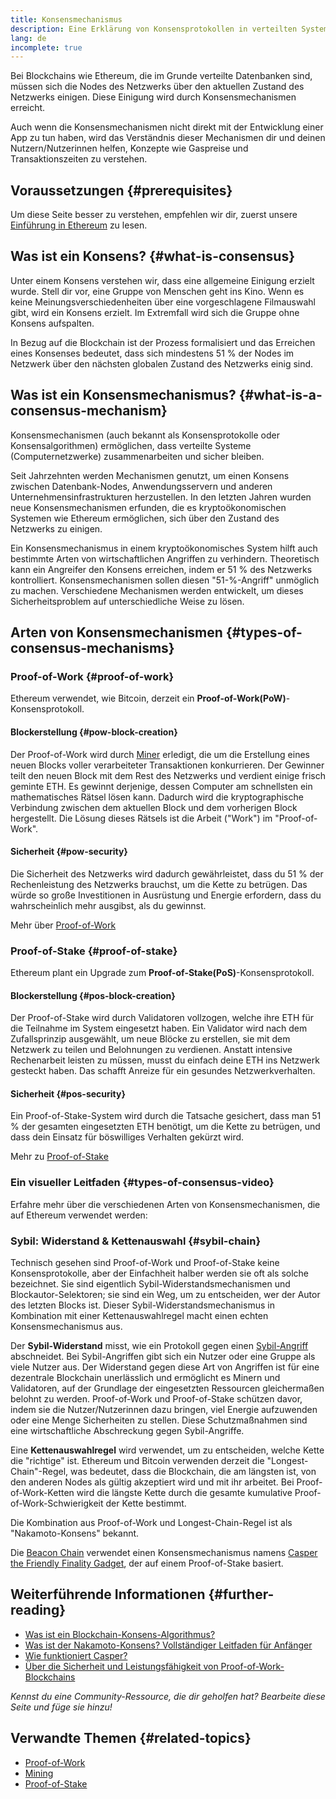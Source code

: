 ```yaml
---
title: Konsensmechanismus
description: Eine Erklärung von Konsensprotokollen in verteilten Systemen und die Rolle, die sie in Ethereum spielen.
lang: de
incomplete: true
---
```


Bei Blockchains wie Ethereum, die im Grunde verteilte Datenbanken sind, müssen sich die Nodes des Netzwerks über den aktuellen Zustand des Netzwerks einigen. Diese Einigung wird durch Konsensmechanismen erreicht.

Auch wenn die Konsensmechanismen nicht direkt mit der Entwicklung einer App zu tun haben, wird das Verständnis dieser Mechanismen dir und deinen Nutzern/Nutzerinnen helfen, Konzepte wie Gaspreise und Transaktionszeiten zu verstehen.

## Voraussetzungen \{#prerequisites}

Um diese Seite besser zu verstehen, empfehlen wir dir, zuerst unsere [Einführung in Ethereum](/developers/docs/intro-to-ethereum/) zu lesen.

## Was ist ein Konsens? \{#what-is-consensus}

Unter einem Konsens verstehen wir, dass eine allgemeine Einigung erzielt wurde. Stell dir vor, eine Gruppe von Menschen geht ins Kino. Wenn es keine Meinungsverschiedenheiten über eine vorgeschlagene Filmauswahl gibt, wird ein Konsens erzielt. Im Extremfall wird sich die Gruppe ohne Konsens aufspalten.

In Bezug auf die Blockchain ist der Prozess formalisiert und das Erreichen eines Konsenses bedeutet, dass sich mindestens 51 % der Nodes im Netzwerk über den nächsten globalen Zustand des Netzwerks einig sind.

## Was ist ein Konsensmechanismus? \{#what-is-a-consensus-mechanism}

Konsensmechanismen (auch bekannt als Konsensprotokolle oder Konsensalgorithmen) ermöglichen, dass verteilte Systeme (Computernetzwerke) zusammenarbeiten und sicher bleiben.

Seit Jahrzehnten werden Mechanismen genutzt, um einen Konsens zwischen Datenbank-Nodes, Anwendungsservern und anderen Unternehmensinfrastrukturen herzustellen. In den letzten Jahren wurden neue Konsensmechanismen erfunden, die es kryptoökonomischen Systemen wie Ethereum ermöglichen, sich über den Zustand des Netzwerks zu einigen.

Ein Konsensmechanismus in einem kryptoökonomisches System hilft auch bestimmte Arten von wirtschaftlichen Angriffen zu verhindern. Theoretisch kann ein Angreifer den Konsens erreichen, indem er 51 % des Netzwerks kontrolliert. Konsensmechanismen sollen diesen "51-%-Angriff" unmöglich zu machen. Verschiedene Mechanismen werden entwickelt, um dieses Sicherheitsproblem auf unterschiedliche Weise zu lösen.

<YouTube id="dylgwcPH4EA" />

## Arten von Konsensmechanismen \{#types-of-consensus-mechanisms}

### Proof-of-Work \{#proof-of-work}

Ethereum verwendet, wie Bitcoin, derzeit ein **Proof-of-Work(PoW)**-Konsensprotokoll.

#### Blockerstellung \{#pow-block-creation}

Der Proof-of-Work wird durch [Miner](/developers/docs/consensus-mechanisms/pow/mining/) erledigt, die um die Erstellung eines neuen Blocks voller verarbeiteter Transaktionen konkurrieren. Der Gewinner teilt den neuen Block mit dem Rest des Netzwerks und verdient einige frisch geminte ETH. Es gewinnt derjenige, dessen Computer am schnellsten ein mathematisches Rätsel lösen kann. Dadurch wird die kryptographische Verbindung zwischen dem aktuellen Block und dem vorherigen Block hergestellt. Die Lösung dieses Rätsels ist die Arbeit ("Work") im "Proof-of-Work".

#### Sicherheit \{#pow-security}

Die Sicherheit des Netzwerks wird dadurch gewährleistet, dass du 51 % der Rechenleistung des Netzwerks brauchst, um die Kette zu betrügen. Das würde so große Investitionen in Ausrüstung und Energie erfordern, dass du wahrscheinlich mehr ausgibst, als du gewinnst.

Mehr über [Proof-of-Work](/developers/docs/consensus-mechanisms/pow/)

### Proof-of-Stake \{#proof-of-stake}

Ethereum plant ein Upgrade zum **Proof-of-Stake(PoS)**-Konsensprotokoll.

#### Blockerstellung \{#pos-block-creation}

Der Proof-of-Stake wird durch Validatoren vollzogen, welche ihre ETH für die Teilnahme im System eingesetzt haben. Ein Validator wird nach dem Zufallsprinzip ausgewählt, um neue Blöcke zu erstellen, sie mit dem Netzwerk zu teilen und Belohnungen zu verdienen. Anstatt intensive Rechenarbeit leisten zu müssen, musst du einfach deine ETH ins Netzwerk gesteckt haben. Das schafft Anreize für ein gesundes Netzwerkverhalten.

#### Sicherheit \{#pos-security}

Ein Proof-of-Stake-System wird durch die Tatsache gesichert, dass man 51 % der gesamten eingesetzten ETH benötigt, um die Kette zu betrügen, und dass dein Einsatz für böswilliges Verhalten gekürzt wird.

Mehr zu [Proof-of-Stake](/developers/docs/consensus-mechanisms/pos/)

### Ein visueller Leitfaden \{#types-of-consensus-video}

Erfahre mehr über die verschiedenen Arten von Konsensmechanismen, die auf Ethereum verwendet werden:

<YouTube id="ojxfbN78WFQ" />

### Sybil: Widerstand & Kettenauswahl \{#sybil-chain}

Technisch gesehen sind Proof-of-Work und Proof-of-Stake keine Konsensprotokolle, aber der Einfachheit halber werden sie oft als solche bezeichnet. Sie sind eigentlich Sybil-Widerstandsmechanismen und Blockautor-Selektoren; sie sind ein Weg, um zu entscheiden, wer der Autor des letzten Blocks ist. Dieser Sybil-Widerstandsmechanismus in Kombination mit einer Kettenauswahlregel macht einen echten Konsensmechanismus aus.

Der **Sybil-Widerstand** misst, wie ein Protokoll gegen einen [Sybil-Angriff](https://wikipedia.org/wiki/Sybil_attack) abschneidet. Bei Sybil-Angriffen gibt sich ein Nutzer oder eine Gruppe als viele Nutzer aus. Der Widerstand gegen diese Art von Angriffen ist für eine dezentrale Blockchain unerlässlich und ermöglicht es Minern und Validatoren, auf der Grundlage der eingesetzten Ressourcen gleichermaßen belohnt zu werden. Proof-of-Work und Proof-of-Stake schützen davor, indem sie die Nutzer/Nutzerinnen dazu bringen, viel Energie aufzuwenden oder eine Menge Sicherheiten zu stellen. Diese Schutzmaßnahmen sind eine wirtschaftliche Abschreckung gegen Sybil-Angriffe.

Eine **Kettenauswahlregel** wird verwendet, um zu entscheiden, welche Kette die "richtige" ist. Ethereum und Bitcoin verwenden derzeit die "Longest-Chain"-Regel, was bedeutet, dass die Blockchain, die am längsten ist, von den anderen Nodes als gültig akzeptiert wird und mit ihr arbeitet. Bei Proof-of-Work-Ketten wird die längste Kette durch die gesamte kumulative Proof-of-Work-Schwierigkeit der Kette bestimmt.

Die Kombination aus Proof-of-Work und Longest-Chain-Regel ist als "Nakamoto-Konsens" bekannt.

Die [Beacon Chain](/roadmap/beacon-chain/) verwendet einen Konsensmechanismus namens [Casper the Friendly Finality Gadget](https://arxiv.org/abs/1710.09437), der auf einem Proof-of-Stake basiert.

## Weiterführende Informationen \{#further-reading}

- [Was ist ein Blockchain-Konsens-Algorithmus?](https://academy.binance.com/en/articles/what-is-a-blockchain-consensus-algorithm)
- [Was ist der Nakamoto-Konsens? Vollständiger Leitfaden für Anfänger](https://blockonomi.com/nakamoto-consensus/)
- [Wie funktioniert Casper?](https://medium.com/unitychain/intro-to-casper-ffg-9ed944d98b2d)
- [Über die Sicherheit und Leistungsfähigkeit von Proof-of-Work-Blockchains](https://eprint.iacr.org/2016/555.pdf)

_Kennst du eine Community-Ressource, die dir geholfen hat? Bearbeite diese Seite und füge sie hinzu!_

## Verwandte Themen \{#related-topics}

- [Proof-of-Work](/developers/docs/consensus-mechanisms/pow/)
- [Mining](/developers/docs/consensus-mechanisms/pow/mining/)
- [Proof-of-Stake](/developers/docs/consensus-mechanisms/pos/)
